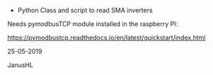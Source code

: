 * Python Class and script to read SMA inverters

Needs pymodbusTCP module installed in the raspberry PI:

https://pymodbustcp.readthedocs.io/en/latest/quickstart/index.html

25-05-2019

JanusHL
